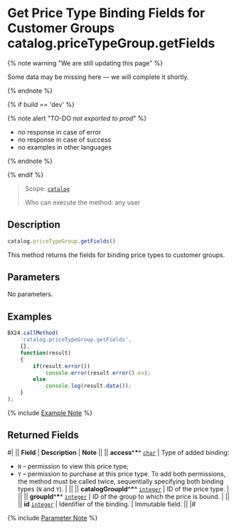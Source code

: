 # Get Price Type Binding Fields for Customer Groups catalog.priceTypeGroup.getFields

{% note warning "We are still updating this page" %}

Some data may be missing here — we will complete it shortly.

{% endnote %}

{% if build == 'dev' %}

{% note alert "TO-DO _not exported to prod_" %}

- no response in case of error
- no response in case of success
- no examples in other languages
  
{% endnote %}

{% endif %}

> Scope: [`catalog`](../../../scopes/permissions.md)
>
> Who can execute the method: any user

## Description

```js
catalog.priceTypeGroup.getFields()
```

This method returns the fields for binding price types to customer groups.

## Parameters

No parameters.

## Examples

```javascript
BX24.callMethod(
    'catalog.priceTypeGroup.getFields',
    {},
    function(result)
    {
        if(result.error())
            console.error(result.error().ex);
        else
            console.log(result.data());
    }
);
```
{% include [Example Note](../../../../_includes/examples.md) %}

## Returned Fields

#| 
|| **Field** | **Description** | **Note** ||
|| **access^*^** 
[`char`](../../data-types.md) | Type of added binding:
- `N` – permission to view this price type;
- `Y` – permission to purchase at this price type.
To add both permissions, the method must be called twice, sequentially specifying both binding types (`N` and `Y`). |  ||
|| **catalogGroupId^*^** 
[`integer`](../../data-types.md) | ID of the price type. |  ||
|| **groupId^*^** 
[`integer`](../../data-types.md) | ID of the group to which the price is bound. |  ||
|| **id**
[`integer`](../../data-types.md) | Identifier of the binding. | Immutable field. ||
|#

{% include [Parameter Note](../../../../_includes/required.md) %}